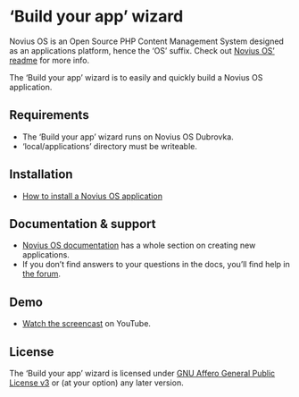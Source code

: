 # ‘Build your app’ wizard

Novius OS is an Open Source PHP Content Management System designed as an applications platform, hence the ‘OS’ suffix. Check out [Novius OS’ readme](http://github.com/novius-os/novius-os#readme) for more info.

The ‘Build your app’ wizard is to easily and quickly build a Novius OS application.

## Requirements

* The ‘Build your app’ wizard runs on Novius OS Dubrovka.
* ‘local/applications’ directory must be writeable.

## Installation

* [How to install a Novius OS application](http://community.novius-os.org/how-to-install-a-nos-app.html)

## Documentation & support

* [Novius OS documentation](http://docs.novius-os.org) has a whole section on creating new applications.
* If you don’t find answers to your questions in the docs, you’ll find help in [the forum](http://forums.novius-os.org/en).

## Demo

* [Watch the screencast](http://www.youtube.com/watch?v=A2_bfd6pCi4&list=PL49B38887F978ED5E) on YouTube.

## License

The ‘Build your app’ wizard is licensed under [GNU Affero General Public License v3](http://www.gnu.org/licenses/agpl-3.0.html) or (at your option) any later version.